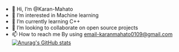- 👋 Hi, I’m @Karan-Mahato
- 👀 I’m interested in Machine learning
- 🌱 I’m currently learning C++
- 💞️ I’m looking to collaborate on open source projects
- 📫 How to reach me By using email-karanmahato0109@gmail.com
  [![Anurag's GitHub stats](https://github-readme-stats.vercel.app/api?username=Karan-Mahato)](https://github.com/anuraghazra/github-readme-stats)

<!---
Karan-Mahato/Karan-Mahato is a ✨ special ✨ repository because its `README.md` (this file) appears on your GitHub profile.
You can click the Preview link to take a look at your changes.
--->
